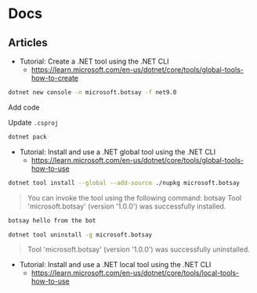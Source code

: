 # Docs

## Articles

- Tutorial: Create a .NET tool using the .NET CLI
  - https://learn.microsoft.com/en-us/dotnet/core/tools/global-tools-how-to-create

```bash
dotnet new console -n microsoft.botsay -f net9.0
```

Add code

Update `.csproj`

```bash
dotnet pack
```

- Tutorial: Install and use a .NET global tool using the .NET CLI
  - https://learn.microsoft.com/en-us/dotnet/core/tools/global-tools-how-to-use

```bash
dotnet tool install --global --add-source ./nupkg microsoft.botsay
```

> You can invoke the tool using the following command: botsay
> Tool 'microsoft.botsay' (version '1.0.0') was successfully installed.

```bash
botsay hello from the bot
```

```bash
dotnet tool uninstall -g microsoft.botsay
```

> Tool 'microsoft.botsay' (version '1.0.0') was successfully uninstalled.

- Tutorial: Install and use a .NET local tool using the .NET CLI
  - https://learn.microsoft.com/en-us/dotnet/core/tools/local-tools-how-to-use

